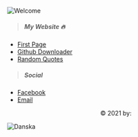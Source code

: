 ![Welcome](https://c.tenor.com/RNoFATiyRcIAAAAi/welcome-colorful-text.gif)
>##### My Website 🔥
- [First Page](https://toolsz.cf)
- [Github Downloader](https://toolsz.cf/downgit)
- [Random Quotes](https://toolsz.cf/wibu)

>##### Social
- [Facebook](https://facebook.com/dadan.billa)
- [Email](mailto:bsdanska@gmail.com) </br>
<p align="center">&copy 2021 by:<br />

![Danska](https://raw.githubusercontent.com/danska83/HOME/main/assets/img/ICAEJ0931.png)

